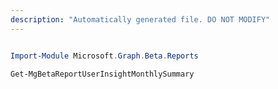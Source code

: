 ```yaml
---
description: "Automatically generated file. DO NOT MODIFY"
---
```


```powershell

Import-Module Microsoft.Graph.Beta.Reports

Get-MgBetaReportUserInsightMonthlySummary

```